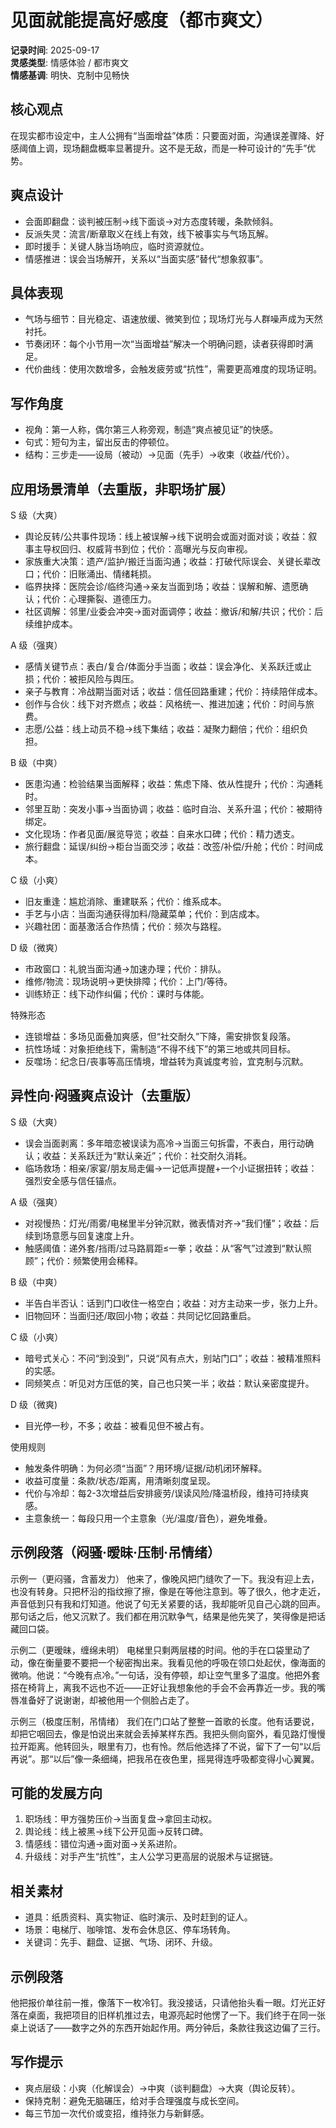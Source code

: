 # 见面就能提高好感度（都市爽文）
**记录时间**: 2025-09-17  
**灵感类型**: 情感体验 / 都市爽文  
**情感基调**: 明快、克制中见畅快

## 核心观点
在现实都市设定中，主人公拥有“当面增益”体质：只要面对面，沟通误差骤降、好感阈值上调，现场翻盘概率显著提升。这不是无敌，而是一种可设计的“先手”优势。

## 爽点设计
- 会面即翻盘：谈判被压制→线下面谈→对方态度转暖，条款倾斜。  
- 反派失灵：流言/断章取义在线上有效，线下被事实与气场瓦解。  
- 即时援手：关键人脉当场响应，临时资源就位。  
- 情感推进：误会当场解开，关系以“当面实感”替代“想象叙事”。

## 具体表现
- 气场与细节：目光稳定、语速放缓、微笑到位；现场灯光与人群噪声成为天然衬托。  
- 节奏闭环：每个小节用一次“当面增益”解决一个明确问题，读者获得即时满足。  
- 代价曲线：使用次数增多，会触发疲劳或“抗性”，需要更高难度的现场证明。

## 写作角度
- 视角：第一人称，偶尔第三人称旁观，制造“爽点被见证”的快感。  
- 句式：短句为主，留出反击的停顿位。  
- 结构：三步走——设局（被动）→见面（先手）→收束（收益/代价）。

## 应用场景清单（去重版，非职场扩展）
S 级（大爽）
- 舆论反转/公共事件现场：线上被误解→线下说明会或面对面对谈；收益：叙事主导权回归、权威背书到位；代价：高曝光与反向审视。
- 家族重大决策：遗产/监护/搬迁当面沟通；收益：打破代际误会、关键长辈改口；代价：旧账涌出、情绪耗损。
- 临界抉择：医院会诊/临终沟通→亲友当面到场；收益：误解和解、遗愿确认；代价：心理撕裂、道德压力。
- 社区调解：邻里/业委会冲突→面对面调停；收益：撤诉/和解/共识；代价：后续维护成本。

A 级（强爽）
- 感情关键节点：表白/复合/体面分手当面；收益：误会净化、关系跃迁或止损；代价：被拒风险与舆压。
- 亲子与教育：冷战期当面对话；收益：信任回路重建；代价：持续陪伴成本。
- 创作与合伙：线下对齐燃点；收益：风格统一、推进加速；代价：时间与旅费。
- 志愿/公益：线上动员不稳→线下集结；收益：凝聚力翻倍；代价：组织负担。

B 级（中爽）
- 医患沟通：检验结果当面解释；收益：焦虑下降、依从性提升；代价：沟通耗时。
- 邻里互助：突发小事→当面协调；收益：临时自治、关系升温；代价：被期待绑定。
- 文化现场：作者见面/展览导览；收益：自来水口碑；代价：精力透支。
- 旅行翻盘：延误/纠纷→柜台当面交涉；收益：改签/补偿/升舱；代价：时间成本。

C 级（小爽）
- 旧友重逢：尴尬消除、重建联系；代价：维系成本。
- 手艺与小店：当面沟通获得加料/隐藏菜单；代价：到店成本。
- 兴趣社团：面基激活合作热情；代价：频次与路程。

D 级（微爽）
- 市政窗口：礼貌当面沟通→加速办理；代价：排队。
- 维修/物流：现场说明→更快排障；代价：上门/等待。
- 训练矫正：线下动作纠偏；代价：课时与体能。

特殊形态
- 连锁增益：多场见面叠加爽感，但“社交耐久”下降，需安排恢复段落。
- 抗性场域：对象拒绝线下，需制造“不得不线下”的第三地或共同目标。
- 反噬场：纪念日/丧事等高压情境，增益转为真诚度考验，宜克制与沉默。

## 异性向·闷骚爽点设计（去重版）
S 级（大爽）
- 误会当面剥离：多年暗恋被误读为高冷→当面三句拆雷，不表白，用行动确认；收益：关系跃迁为“默认亲近”；代价：社交耐久消耗。
- 临场救场：相亲/家宴/朋友局走偏→一记低声提醒+一个小证据扭转；收益：强烈安全感与信任锚点。

A 级（强爽）
- 对视慢热：灯光/雨雾/电梯里半分钟沉默，微表情对齐→“我们懂”；收益：后续到场意愿与回复速度上升。
- 触感阈值：递外套/挡雨/过马路肩距≤一拳；收益：从“客气”过渡到“默认照顾”；代价：频繁使用会稀释。

B 级（中爽）
- 半告白半否认：话到门口收住一格空白；收益：对方主动来一步，张力上升。
- 旧物回环：当面归还/取回小物；收益：共同记忆回路重启。

C 级（小爽）
- 暗号式关心：不问“到没到”，只说“风有点大，别站门口”；收益：被精准照料的实感。
- 同频笑点：听见对方压低的笑，自己也只笑一半；收益：默认亲密度提升。

D 级（微爽)
- 目光停一秒，不多；收益：被看见但不被占有。

使用规则
- 触发条件明确：为何必须“当面”？用环境/证据/动机闭环解释。
- 收益可度量：条款/状态/距离，用清晰刻度呈现。
- 代价与冷却：每2-3次增益后安排疲劳/误读风险/降温桥段，维持可持续爽感。
- 主意象统一：每段只用一个主意象（光/温度/音色），避免堆叠。

## 示例段落（闷骚·暧昧·压制·吊情绪）
示例一（更闷骚，含蓄发力）
他来了，像晚风把门缝吹了一下。我没有迎上去，也没有转身。只把杯沿的指纹擦了擦，像是在等他注意到。等了很久，他才走近，声音低到只有我和灯知道。他说了句无关紧要的话，我却能听见自己心跳的回声。那句话之后，他又沉默了。我们都在用沉默争气，结果是他先笑了，笑得像是把话藏回口袋。

示例二（更暧昧，缠绵未明）
电梯里只剩两层楼的时间。他的手在口袋里动了动，像在衡量要不要把一个秘密掏出来。我看见他的呼吸在领口处起伏，像海面的微响。他说：“今晚有点冷。”一句话，没有停顿，却让空气里多了温度。他把外套搭在椅背上，离我不远也不近——正好让我想象他的手会不会再靠近一步。我的嘴唇准备好了说谢谢，却被他用一个侧脸占走了。

示例三（极度压制，吊情绪）
我们在门口站了整整一首歌的长度。他有话要说，却把它咽回去，像是怕说出来就会丢掉某样东西。我把头侧向窗外，看见路灯慢慢拉开距离。他转回头，眼里有刀，也有怜。然后他选择了不说，留下了一句“以后再说”。那“以后”像一条细绳，把我吊在夜色里，摇晃得连呼吸都变得小心翼翼。

## 可能的发展方向
1. 职场线：甲方强势压价→当面复盘→拿回主动权。  
2. 舆论线：线上被黑→线下公开见面→反转口碑。  
3. 情感线：错位沟通→面对面→关系进阶。  
4. 升级线：对手产生“抗性”，主人公学习更高层的说服术与证据链。

## 相关素材
- 道具：纸质资料、真实物证、临时演示、及时赶到的证人。  
- 场景：电梯厅、咖啡馆、发布会休息区、停车场转角。  
- 关键词：先手、翻盘、证据、气场、闭环、升级。

## 示例段落
他把报价单往前一推，像落下一枚冷钉。我没接话，只请他抬头看一眼。灯光正好落在桌面，我把项目的旧样机推过去，电源亮起时他愣了一下。我们终于在同一张桌上说话了——数字之外的东西开始起作用。两分钟后，条款往我这边偏了三行。

## 写作提示
- 爽点层级：小爽（化解误会）→中爽（谈判翻盘）→大爽（舆论反转）。  
- 保持克制：避免无脑碾压，给对手合理强度与成长空间。  
- 每三节加一次代价或变招，维持张力与新鲜感。